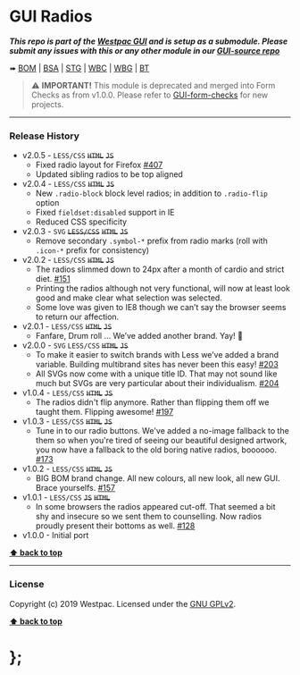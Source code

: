 GUI Radios
==========

***This repo is part of the [Westpac GUI](http://gel.westpacgroup.com.au/GUI/) and is setup as a submodule. Please submit any issues with this or any other module in our [GUI-source repo](https://github.com/WestpacCXTeam/GUI-source/issues)***

➠
[BOM](http://westpaccxteam.github.io/GUI-radios/tests/BOM/) |
[BSA](http://westpaccxteam.github.io/GUI-radios/tests/BSA/) |
[STG](http://westpaccxteam.github.io/GUI-radios/tests/STG/) |
[WBC](http://westpaccxteam.github.io/GUI-radios/tests/WBC/) |
[WBG](http://westpaccxteam.github.io/GUI-radios/tests/WBG/) |
[BT](http://westpaccxteam.github.io/GUI-radios/tests/BT/)

> ⚠️ **IMPORTANT!** This module is deprecated and merged into Form Checks as from v1.0.0. Please refer to [GUI-form-checks](https://github.com/WestpacCXTeam/GUI-form-checks) for new projects.

----------------------------------------------------------------------------------------------------------------------------------------------------------------


### Release History

* v2.0.5 - `LESS/CSS` ~~`HTML`~~ ~~`JS`~~
	* Fixed radio layout for Firefox
    [#407](https://github.com/WestpacCXTeam/GUI-source/issues/407)
  * Updated sibling radios to be top aligned
* v2.0.4 - `LESS/CSS` ~~`HTML`~~ ~~`JS`~~
	* New `.radio-block` block level radios; in addition to `.radio-flip` option
	* Fixed `fieldset:disabled` support in IE
	* Reduced CSS specificity
* v2.0.3 - `SVG` ~~`LESS/CSS`~~ ~~`HTML`~~ ~~`JS`~~
	* Remove secondary `.symbol-*` prefix from radio marks (roll with `.icon-*` prefix for consistency)
* v2.0.2 - `LESS/CSS` ~~`HTML`~~ ~~`JS`~~
	* The radios slimmed down to 24px after a month of cardio and strict diet.
		[#151](https://github.com/WestpacCXTeam/GUI-source/issues/151)
	* Printing the radios although not very functional, will now at least look good and make clear what selection was selected.
	* Some love was given to IE8 though we can’t say the browser seems to return our affection.
* v2.0.1 - `LESS/CSS` ~~`HTML`~~ ~~`JS`~~
	* Fanfare, Drum roll … We’ve added another brand. Yay! :clap:
* v2.0.0 - `SVG` `LESS/CSS` ~~`HTML`~~ ~~`JS`~~
	* To make it easier to switch brands with Less we’ve added a brand variable. Building multibrand sites has never been this easy!
		[#203](https://github.com/WestpacCXTeam/GUI-source/issues/203)
	* All SVGs now come with a unique title ID. That may not sound like much but SVGs are very particular about their individualism.
		[#204](https://github.com/WestpacCXTeam/GUI-source/issues/204)
* v1.0.4 - `LESS/CSS` ~~`HTML`~~ ~~`JS`~~
	* The radios didn't flip anymore. Rather than flipping them off we taught them. Flipping awesome!
		[#197](https://github.com/WestpacCXTeam/GUI-source/issues/197)
* v1.0.3 - `LESS/CSS` ~~`HTML`~~ ~~`JS`~~
	* Tune in to our radio buttons. We've added a no-image fallback to the them so when you're tired of seeing our beautiful designed artwork, you now have a
		fallback to the old boring native radios, boooooo.
		[#173](https://github.com/WestpacCXTeam/GUI-source/issues/173)
* v1.0.2 - `LESS/CSS` ~~`HTML`~~ ~~`JS`~~
	* BIG BOM brand change. All new colours, all new look, all new GUI. Brace yourselfs.
		[#157](https://github.com/WestpacCXTeam/GUI-source/issues/157)
* v1.0.1 - `LESS/CSS` ~~`JS`~~ ~~`HTML`~~
	* In some browsers the radios appeared cut-off. That seemed a bit shy and insecure so we sent them to counselling. Now radios
		proudly present their bottoms as well. [#128](https://github.com/WestpacCXTeam/GUI-source/issues/128)
* v1.0.0 - Initial port

**[⬆ back to top](#content)**


----------------------------------------------------------------------------------------------------------------------------------------------------------------


### License

Copyright (c) 2019 Westpac. Licensed under the [GNU GPLv2](https://raw.githubusercontent.com/WestpacCXTeam/GUI-radios/master/LICENSE).

**[⬆ back to top](#content)**

# };